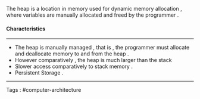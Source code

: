 The heap is a location in memory used for dynamic memory allocation , where variables are manually allocated and freed by the programmer . 


#### Characteristics 
___
- The heap is manually managed , that is , the programmer must allocate and deallocate memory to and from the heap . 
- However comparatively , the heap is much larger than the stack 
- Slower access comparatively  to stack memory . 
- Persistent Storage . 
____

Tags : #computer-architecture 
